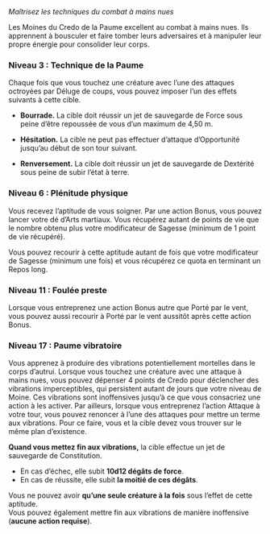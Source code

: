 

_Maîtrisez les techniques du combat à mains nues_

Les Moines du Credo de la Paume excellent au combat à mains nues. Ils apprennent à bousculer et faire tomber leurs adversaires et à manipuler leur propre énergie pour consolider leur corps.

### Niveau 3 : Technique de la Paume 
Chaque fois que vous touchez une créature avec l’une des attaques octroyées par Déluge de coups, vous pouvez imposer l’un des effets suivants à cette cible.

- **Bourrade.** La cible doit réussir un jet de sauvegarde de Force sous peine d’être repoussée de vous d’un maximum de 4,50 m.
    
- **Hésitation.** La cible ne peut pas effectuer d’attaque d’Opportunité jusqu’au début de son tour suivant.
    
- **Renversement.** La cible doit réussir un jet de sauvegarde de Dextérité sous peine de subir l’état à terre.
    

### Niveau 6 : Plénitude physique 
Vous recevez l’aptitude de vous soigner. Par une action Bonus, vous pouvez lancer votre dé d’Arts martiaux. Vous récupérez autant de points de vie que le nombre obtenu plus votre modificateur de Sagesse (minimum de 1 point de vie récupéré).

Vous pouvez recourir à cette aptitude autant de fois que votre modificateur de Sagesse (minimum une fois) et vous récupérez ce quota en terminant un Repos long.

### Niveau 11 : Foulée preste  
Lorsque vous entreprenez une action Bonus autre que Porté par le vent, vous pouvez aussi recourir à Porté par le vent aussitôt après cette action Bonus.

### Niveau 17 : Paume vibratoire  
Vous apprenez à produire des vibrations potentiellement mortelles dans le corps d’autrui. Lorsque vous touchez une créature avec une attaque à mains nues, vous pouvez dépenser 4 points de Credo pour déclencher des vibrations imperceptibles, qui persistent autant de jours que votre niveau de Moine. Ces vibrations sont inoffensives jusqu’à ce que vous consacriez une action à les activer. Par ailleurs, lorsque vous entreprenez l’action Attaque à votre tour, vous pouvez renoncer à l’une des attaques pour mettre un terme aux vibrations. Pour ce faire, vous et la cible devez vous trouver sur le même plan d’existence.

**Quand vous mettez fin aux vibrations,** la cible effectue un jet de sauvegarde de Constitution.

- En cas d’échec, elle subit **10d12 dégâts de force**.
- En cas de réussite, elle subit **la moitié de ces dégâts**.


Vous ne pouvez avoir **qu’une seule créature à la fois** sous l’effet de cette aptitude.  
Vous pouvez également mettre fin aux vibrations de manière inoffensive (**aucune action requise**).
